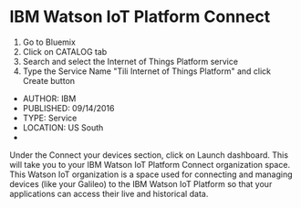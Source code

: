 # IBM Watson IoT Platform Connect

1. Go to Bluemix
2. Click on CATALOG tab
3. Search and select the Internet of Things Platform service
4. Type the Service Name "Tili Internet of Things Platform" and click Create button
- AUTHOR: IBM
- PUBLISHED: 09/14/2016
- TYPE: Service
- LOCATION: US South
- 

Under the Connect your devices section, click on Launch dashboard. This will take you to your IBM Watson IoT Platform Connect organization space. This Watson IoT organization is a space used for connecting and managing devices (like your Galileo) to the IBM Watson IoT Platform so that your applications can access their live and historical data.